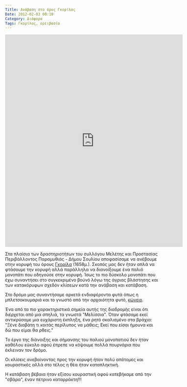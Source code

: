 ```yaml
---
Title: Ανάβαση στο όρος Γκορίλας
Date: 2012-02-03 00:10
Category: Διάφορα
Tags: Γκορίλας, ορειβασία
---
```





<p style="text-align: justify;"><iframe src="http://www.geocontext.org/publ/2010/04/profiler/obj/v2/?sub_v=1&amp;topo_ha=201202304467528&amp;size=medium&amp;storke_color=000000&amp;storke_weight=3&amp;color=008000&amp;units=km" height="694" width="580" frameborder="0" scrolling="no"></iframe></p> 


Στα πλαίσια των δραστηριοτήτων του συλλόγου Μελέτης και Προστασίας Περιβάλλοντος Παραμυθιάς - Δήμου Σουλίου αποφασίσαμε να ανέβουμε στην κορυφή του όρους [Γκορίλα](https://el.wikipedia.org/wiki/%CE%8C%CF%81%CE%B7_%CE%A0%CE%B1%CF%81%CE%B1%CE%BC%CF%85%CE%B8%CE%B9%CE%AC%CF%82) (1658μ.). Σκοπός μας δεν ήταν απλά να φτάσουμε την κορυφή αλλά παράλληλα να διανοίξουμε ένα παλιό μονοπάτι που οδηγούσε στην κορυφή. Ίσως το πιο δύσκολο μονοπάτι που έχω συναντήσει στο συγκεκριμένο βούνό λόγω της άγριας βλάστησης και των κατακόρυφων σχεδόν κλίσεων κατά την ανάβαση και κατάβαση.


Στο δρόμο μας συναντήσαμε αρκετά ενδιαφέροντα φυτά όπως η μπλετσοκουμαριά και το γνωστό από την αρχαιότητα φυτό, [κώνειο](https://el.wikipedia.org/wiki/%CE%9A%CF%8E%CE%BD%CE%B5%CE%B9%CE%BF).

Ένα από τα πιο χαρακτηριστικά σημεία αυτής της διαδρομής είναι ότι διέρχεται από μια σπηλιά, τα γνωστά "Μελίσσια". Όταν φτάσαμε εκεί αντικρύσαμε μια ευχάριστη έκπληξη, ένα ρητό σκαλισμένο στα βράχια: "Ξένε διαβάτη τι κοιτάς περίλυπος να μάθεις; Εκεί που είσαι ήμουνα και δώ που είμαι θα ρθεις."


Το έργο της διάνοιξης και σήμανσης του παλιού μονοπατιού δεν ήταν καθόλου εύκολο αφού έπρεπε να κόψουμε πολλά πουρνάρια που έκλειναν τον δρόμο.


Οι κλίσεις ανεβαίνοντας προς την κορυφή ήταν πολύ απότομες και κουραστικές αλλά στο τέλος η θέα ήταν καταπληκτική.

Η κατάβαση βέβαια ήταν εξίσου κουραστική αφού κατεβήκαμε από την "σβάρα", έναν πέτρινο καταρράκτη!!!